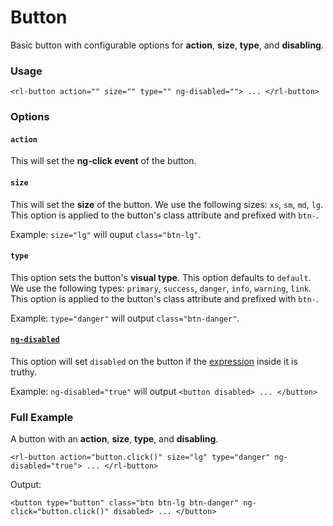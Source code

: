 # Button
Basic button with configurable options for **action**, **size**, **type**, and **disabling**.

### Usage
```
<rl-button action="" size="" type="" ng-disabled=""> ... </rl-button>
```
### Options

#### `action`

This will set the **ng-click event** of the button.

#### `size`

This will set the **size** of the button. We use the following sizes: `xs`, `sm`, `md`, `lg`. This option is applied to the button's class attribute and prefixed with `btn-`.

Example: `size="lg"` will ouput `class="btn-lg"`.

#### `type`

This option sets the button's **visual type**. This option defaults to `default`. We use the following types: `primary`, `success`, `danger`, `info`, `warning`, `link`. This option is applied to the button's class attribute and prefixed with `btn-`.

Example: `type="danger"` will output `class="btn-danger"`.


#### [`ng-disabled`](https://docs.angularjs.org/api/ng/directive/ngDisabled)

This option will set `disabled` on the button if the [expression](https://docs.angularjs.org/guide/expression) inside it is truthy.

Example: `ng-disabled="true"` will output `<button disabled> ... </button>`

### Full Example
A button with an **action**, **size**, **type**, and **disabling**.
```
<rl-button action="button.click()" size="lg" type="danger" ng-disabled="true"> ... </rl-button>
```
Output:
```
<button type="button" class="btn btn-lg btn-danger" ng-click="button.click()" disabled> ... </button>
```